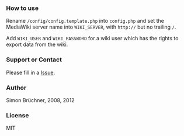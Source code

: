 ### How to use
Rename `/config/config.template.php` into `config.php` and set the MediaWiki server name into `WIKI_SERVER`, with `http://` but no trailing `/`. 


Add `WIKI_USER` and `WIKI_PASSWORD` for a wiki user which has the rights to export data from the wiki.

### Support or Contact
Please fill in a [Issue](https://github.com/powtac/Volxbibel-RTF-Export/issues).

### Author
Simon Brüchner, 2008, 2012

### License
MIT